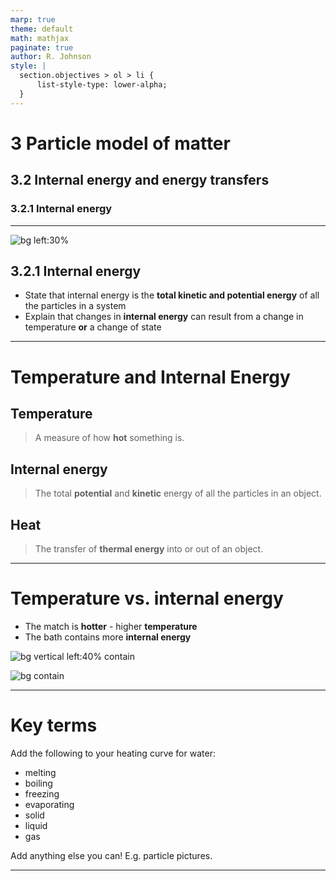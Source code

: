 ```yaml
---
marp: true
theme: default
math: mathjax
paginate: true
author: R. Johnson
style: |
  section.objectives > ol > li {
      list-style-type: lower-alpha;
  }
---
```


# 3 Particle model of matter
## 3.2 Internal energy and energy transfers
### 3.2.1 Internal energy

---

![bg left:30%](https://images.unsplash.com/photo-1492962827063-e5ea0d8c01f5?ixlib=rb-4.0.3&ixid=MnwxMjA3fDB8MHxwaG90by1wYWdlfHx8fGVufDB8fHx8&auto=format&fit=crop&w=2121&q=80)

## 3.2.1 Internal energy

- State that internal energy is the **total kinetic and potential energy** of all the particles in a system
- Explain that changes in **internal energy** can result from a change in temperature **or** a change of state

---

# Temperature and Internal Energy

## Temperature
> A measure of how **hot** something is.

## Internal energy
> The total **potential** and **kinetic** energy of all the particles in an object.

## Heat
> The transfer of **thermal energy** into or out of an object.

---

# Temperature vs. internal energy

* The match is **hotter** - higher **temperature**
* The bath contains more **internal energy**

![bg vertical left:40% contain](https://www.habitatadvocate.com.au/wp-content/uploads/2013/08/Chlorine-Bath.jpg)

![bg contain](https://www.sciencestockphotos.com/free/chemistry/struck_match.jpg)

---

# Key terms

Add the following to your heating curve for water:
- melting
- boiling
- freezing
- evaporating
- solid
- liquid
- gas

Add anything else you can! E.g. particle pictures.

---

